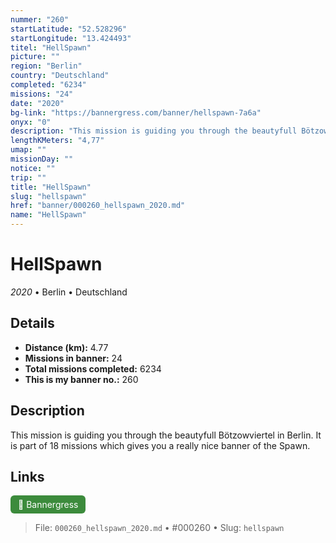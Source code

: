 ```yaml
---
nummer: "260"
startLatitude: "52.528296"
startLongitude: "13.424493"
titel: "HellSpawn"
picture: ""
region: "Berlin"
country: "Deutschland"
completed: "6234"
missions: "24"
date: "2020"
bg-link: "https://bannergress.com/banner/hellspawn-7a6a"
onyx: "0"
description: "This mission is guiding you through the beautyfull Bötzowviertel in Berlin. It is part of 18 missions which gives you a really nice banner of the Spawn."
lengthKMeters: "4,77"
umap: ""
missionDay: ""
notice: ""
trip: ""
title: "HellSpawn"
slug: "hellspawn"
href: "banner/000260_hellspawn_2020.md"
name: "HellSpawn"
---
```

# HellSpawn

*2020* • Berlin • Deutschland





## Details
- **Distance (km):** 4.77
- **Missions in banner:** 24
- **Total missions completed:** 6234
- **This is my banner no.:** 260



## Description
This mission is guiding you through the beautyfull Bötzowviertel in Berlin. It is part of 18 missions which gives you a really nice banner of the Spawn.



## Links
<a href="https://bannergress.com/banner/hellspawn-7a6a" target="_blank" style="display:inline-block;margin-right:8px;padding:6px 12px;background:#3c8b3c;color:#fff;text-decoration:none;border-radius:6px;">🔗 Bannergress</a>



> File: `000260_hellspawn_2020.md`
> • #000260
> • Slug: `hellspawn`
